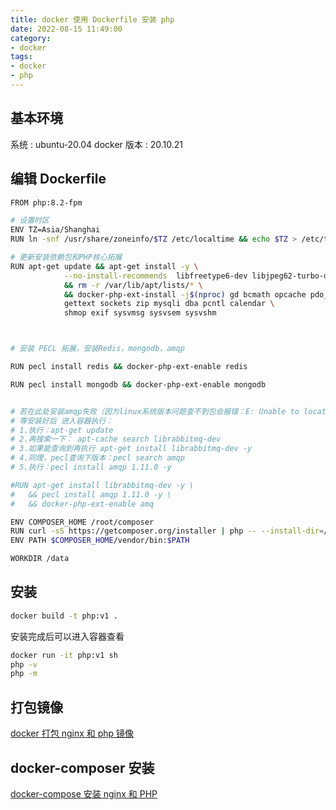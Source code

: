 ```yaml
---
title: docker 使用 Dockerfile 安装 php 
date: 2022-08-15 11:49:00
category: 
- docker
tags: 
- docker
- php
---
```


## 基本环境

系统 : ubuntu-20.04
docker 版本 : 20.10.21

## 编辑 Dockerfile

```sh
FROM php:8.2-fpm

# 设置时区
ENV TZ=Asia/Shanghai
RUN ln -snf /usr/share/zoneinfo/$TZ /etc/localtime && echo $TZ > /etc/timezone

# 更新安装依赖包和PHP核心拓展
RUN apt-get update && apt-get install -y \
            --no-install-recommends  libfreetype6-dev libjpeg62-turbo-dev libpng-dev curl libzip-dev \
            && rm -r /var/lib/apt/lists/* \
            && docker-php-ext-install -j$(nproc) gd bcmath opcache pdo_mysql \
            gettext sockets zip mysqli dba pcntl calendar \
            shmop exif sysvmsg sysvsem sysvshm



# 安装 PECL 拓展，安装Redis，mongodb，amqp

RUN pecl install redis && docker-php-ext-enable redis

RUN pecl install mongodb && docker-php-ext-enable mongodb


# 若在此处安装amqp失败（因为linux系统版本问题查不到包会报错：E: Unable to locate package librabbitmq-dev），可先将下面注释。
# 等安装好后 进入容器执行：
# 1.执行：apt-get update
# 2.再搜索一下： apt-cache search librabbitmq-dev
# 3.如果能查询到再执行 apt-get install librabbitmq-dev -y
# 4.同理，pecl查询下版本：pecl search amqp
# 5.执行：pecl install amqp 1.11.0 -y

#RUN apt-get install librabbitmq-dev -y \
#	&& pecl install amqp 1.11.0 -y \
#	&& docker-php-ext-enable amq

ENV COMPOSER_HOME /root/composer
RUN curl -sS https://getcomposer.org/installer | php -- --install-dir=/usr/local/bin --filename=composer
ENV PATH $COMPOSER_HOME/vendor/bin:$PATH

WORKDIR /data
```

## 安装

```sh
docker build -t php:v1 .
```

安装完成后可以进入容器查看

```sh
docker run -it php:v1 sh
php -v
php -m
```

## 打包镜像

[docker 打包 nginx 和 php 镜像](/2022/08/15/docker/docker-push-image)

## docker-composer 安装

[docker-compose 安装 nginx 和 PHP](/2022/08/15/docker/docker-compose)
